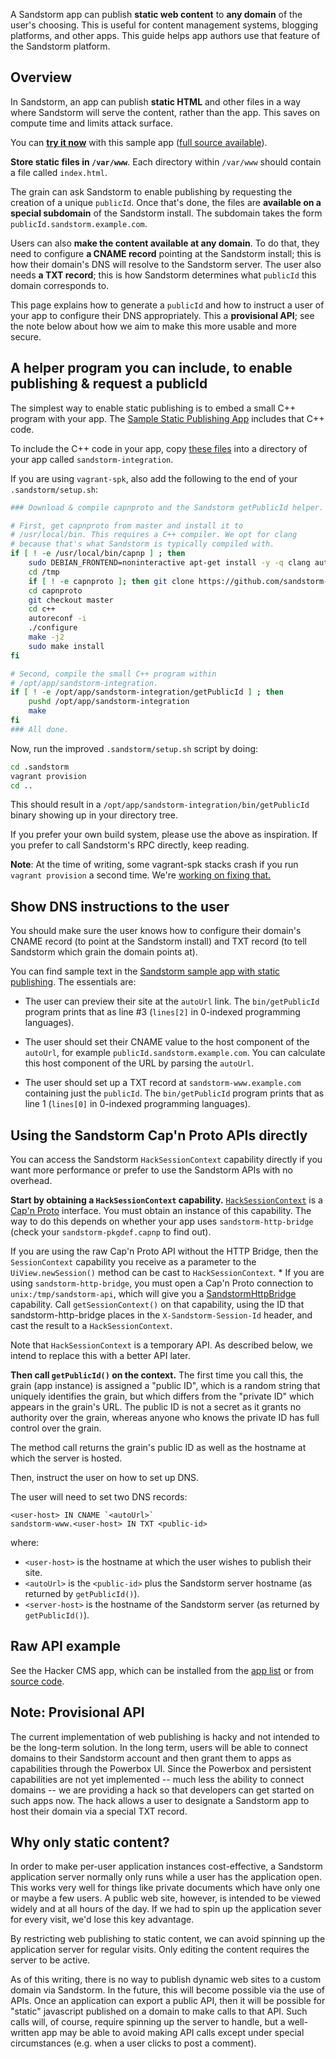 A Sandstorm app can publish **static web content** to **any domain**
of the user's choosing. This is useful for content management systems,
blogging platforms, and other apps. This guide helps app authors use
that feature of the Sandstorm platform.

## Overview

In Sandstorm, an app can publish **static HTML** and other files in a
way where Sandstorm will serve the content, rather than the app. This
saves on compute time and limits attack surface.

You can **[try it
now](https://oasis.sandstorm.io/appdemo/qn94a65er7m7s3zgwrsnv8hhh81dw5mc8zpt75a8su30dqhv9gt0)**
with this sample app ([full source
available](https://github.com/paulproteus/sandstorm-sample-static-publishing/)).

**Store static files in `/var/www`**. Each directory within `/var/www`
should contain a file called `index.html`.

The grain can ask Sandstorm to enable publishing by requesting the
creation of a unique `publicId`. Once that's done, the files are
**available on a special subdomain** of the Sandstorm install. The
subdomain takes the form `publicId.sandstorm.example.com`.

Users can also **make the content available at any domain**. To do
that, they need to configure **a CNAME record** pointing at the
Sandstorm install; this is how their domain's DNS will resolve to the
Sandstorm server. The user also needs **a TXT record**; this is how
Sandstorm determines what `publicId` this domain corresponds to.

This page explains how to generate a `publicId` and how to instruct a
user of your app to configure their DNS appropriately. This a
**provisional API**; see the note below about how we aim to make this
more usable and more secure.

## A helper program you can include, to enable publishing & request a publicId

The simplest way to enable static publishing is to embed a small C++
program with your app. The [Sample Static Publishing
App](https://github.com/paulproteus/sandstorm-sample-static-publishing/)
includes that C++ code.

To include the C++ code in your app, copy [these
files](https://github.com/paulproteus/sandstorm-sample-static-publishing/tree/master/sandstorm-integration)
into a directory of your app called `sandstorm-integration`.

If you are using `vagrant-spk`, also add the following to the end of your
`.sandstorm/setup.sh`:

```bash
### Download & compile capnproto and the Sandstorm getPublicId helper.

# First, get capnproto from master and install it to
# /usr/local/bin. This requires a C++ compiler. We opt for clang
# because that's what Sandstorm is typically compiled with.
if [ ! -e /usr/local/bin/capnp ] ; then
    sudo DEBIAN_FRONTEND=noninteractive apt-get install -y -q clang autoconf pkg-config
    cd /tmp
    if [ ! -e capnproto ]; then git clone https://github.com/sandstorm-io/capnproto; fi
    cd capnproto
    git checkout master
    cd c++
    autoreconf -i
    ./configure
    make -j2
    sudo make install
fi

# Second, compile the small C++ program within
# /opt/app/sandstorm-integration.
if [ ! -e /opt/app/sandstorm-integration/getPublicId ] ; then
    pushd /opt/app/sandstorm-integration
    make
fi
### All done.
```

Now, run the improved `.sandstorm/setup.sh` script by doing:

```bash
cd .sandstorm
vagrant provision
cd ..
```

This should result in a
`/opt/app/sandstorm-integration/bin/getPublicId` binary showing up in
your directory tree.

If you prefer your own build system, please use the above as
inspiration. If you prefer to call Sandstorm's RPC directly, keep
reading.

**Note**: At the time of writing, some vagrant-spk stacks crash if you
run `vagrant provision` a second time. We're [working on fixing
that.](https://github.com/sandstorm-io/vagrant-spk/issues/87)

## Show DNS instructions to the user

You should make sure the user knows how to configure their domain's
CNAME record (to point at the Sandstorm install) and TXT record (to
tell Sandstorm which grain the domain points at).

You can find sample text in the [Sandstorm sample app with static
publishing](https://github.com/paulproteus/sandstorm-sample-static-publishing/blob/master/after_publish.php). The essentials are:

* The user can preview their site at the `autoUrl` link. The `bin/getPublicId` program
  prints that as line #3 (`lines[2]` in 0-indexed programming languages).

* The user should set their CNAME value to the host component of the
  `autoUrl`, for example `publicId.sandstorm.example.com`. You can
  calculate this host component of the URL by parsing the `autoUrl`.

* The user should set up a TXT record at `sandstorm-www.example.com`
  containing just the `publicId`. The `bin/getPublicId` program prints
  that as line 1 (`lines[0]` in 0-indexed programming languages).

## Using the Sandstorm Cap'n Proto APIs directly

You can access the Sandstorm `HackSessionContext` capability directly
if you want more performance or prefer to use the Sandstorm APIs with
no overhead.

**Start by obtaining a `HackSessionContext` capability.**
[`HackSessionContext`](https://github.com/sandstorm-io/sandstorm/blob/master/src/sandstorm/hack-session.capnp)
is a [Cap'n Proto](https://capnproto.org) interface. You must obtain
an instance of this capability. The way to do this depends on whether
your app uses `sandstorm-http-bridge` (check your
`sandstorm-pkgdef.capnp` to find out).

If you are using the raw Cap'n Proto API without the HTTP Bridge, then
the `SessionContext` capability you receive as a parameter to the
`UiView.newSession()` method can be cast to `HackSessionContext`.  *
If you are using `sandstorm-http-bridge`, you must open a Cap'n Proto
connection to `unix:/tmp/sandstorm-api`, which will give you a
[SandstormHttpBridge](../blob/master/src/sandstorm/sandstorm-http-bridge.capnp)
capability. Call `getSessionContext()` on that capability, using the
ID that sandstorm-http-bridge places in the `X-Sandstorm-Session-Id`
header, and cast the result to a `HackSessionContext`.

Note that `HackSessionContext` is a temporary API. As described below,
we intend to replace this with a better API later.

**Then call `getPublicId()` on the context.** The first time you call
this, the grain (app instance) is assigned a "public ID", which is a
random string that uniquely identifies the grain, but which differs
from the "private ID" which appears in the grain's URL. The public ID
is not a secret as it grants no authority over the grain, whereas
anyone who knows the private ID has full control over the grain.

The method call returns the grain's public ID as well as the hostname
at which the server is hosted.

Then, instruct the user on how to set up DNS.

The user will need to set two DNS records:

    <user-host> IN CNAME `<autoUrl>`
    sandstorm-www.<user-host> IN TXT <public-id>

where:

* `<user-host>` is the hostname at which the user wishes to publish their site.
* `<autoUrl>` is the `<public-id>` plus the Sandstorm server hostname (as returned by `getPublicId()`).
* `<server-host>` is the hostname of the Sandstorm server (as returned by `getPublicId()`).

## Raw API example

See the Hacker CMS app, which can be installed from the [app
list](https://sandstorm.io/apps) or from [source
code](https://github.com/kentonv/ssjekyll).

## Note: Provisional API

The current implementation of web publishing is hacky and not intended
to be the long-term solution. In the long term, users will be able to
connect domains to their Sandstorm account and then grant them to apps
as capabilities through the Powerbox UI. Since the Powerbox and
persistent capabilities are not yet implemented -- much less the
ability to connect domains -- we are providing a hack so that
developers can get started on such apps now. The hack allows a user to
designate a Sandstorm app to host their domain via a special TXT
record.

## Why only static content?

In order to make per-user application instances cost-effective, a
Sandstorm application server normally only runs while a user has the
application open. This works very well for things like private
documents which have only one or maybe a few users. A public web site,
however, is intended to be viewed widely and at all hours of the
day. If we had to spin up the application sever for every visit, we'd
lose this key advantage.

By restricting web publishing to static content, we can avoid spinning
up the application server for regular visits. Only editing the content
requires the server to be active.

As of this writing, there is no way to publish dynamic web sites to a
custom domain via Sandstorm. In the future, this will become possible
via the use of APIs. Once an application can export a public API, then
it will be possible for "static" javascript published on a domain to
make calls to that API. Such calls will, of course, require spinning
up the server to handle, but a well-written app may be able to avoid
making API calls except under special circumstances (e.g. when a user
clicks to post a comment).
